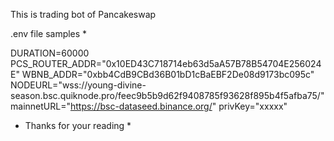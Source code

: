 This is trading bot of Pancakeswap

.env file samples *

DURATION=60000
PCS_ROUTER_ADDR="0x10ED43C718714eb63d5aA57B78B54704E256024E"
WBNB_ADDR="0xbb4CdB9CBd36B01bD1cBaEBF2De08d9173bc095c"
NODEURL="wss://young-divine-season.bsc.quiknode.pro/feec9b5b9d62f9408785f93628f895b4f5afba75/"
mainnetURL="https://bsc-dataseed.binance.org/"
privKey="xxxxx"

* Thanks for your reading *
